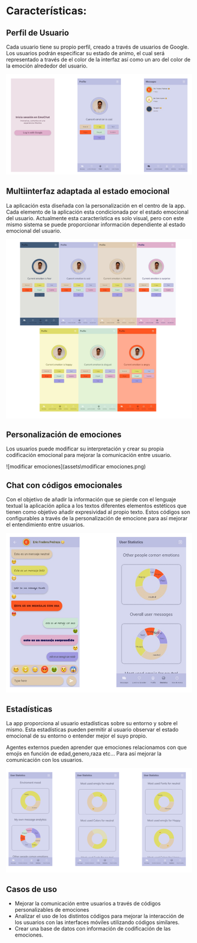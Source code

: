 # Características:



## Perfil de Usuario

Cada usuario tiene su propio perfil, creado a través de usuarios de Google. Los usuarios podrán especificar su estado de animo, el cual será representado a través de el color de la interfaz así como un aro del color de la emoción alrededor del usuario.

![profile](assets\profile.png)

## Multiinterfaz adaptada al estado emocional

La aplicación esta diseñada con la personalización en el centro de la app. Cada elemento de la aplicación esta condicionada por el estado emocional del usuario. Actualmente esta característica es solo visual, pero con este mismo sistema se puede proporcionar información dependiente al estado emocional del usuario.

![multinterface](assets\multinterface.png)

## Personalización de emociones

Los usuarios puede modificar su interpretación y crear su propia codificación emocional para mejorar la comunicación entre usuario.

![modificar emociones](assets\modificar emociones.png)

## Chat con códigos emocionales

Con el objetivo de añadir la información que se pierde con el lenguaje textual la aplicación aplica a los textos diferentes elementos estéticos que tienen como objetivo añadir expresividad al propio texto. Estos códigos son configurables a través de la personalización de emocione para así mejorar el entendimiento entre usuarios.

![chat](assets\chat.png)

## Estadísticas

La app proporciona al usuario estadísticas sobre su entorno y sobre el mismo. Esta estadísticas pueden permitir al usuario observar el estado emocional de su entorno o entender mejor el suyo propio.

Agentes externos pueden aprender que emociones relacionamos con que emojis en función de edad,genero,raza etc... Para así mejorar la comunicación con los usuarios.

![estadisticas](assets\estadisticas.png)

## Casos de uso

* Mejorar la comunicación entre usuarios a través de códigos personalizables de emociones
* Analizar el uso de los distintos códigos para mejorar la interacción de los usuarios con las interfaces móviles utilizando códigos similares.
* Crear una base de datos con información de codificación de las emociones.
